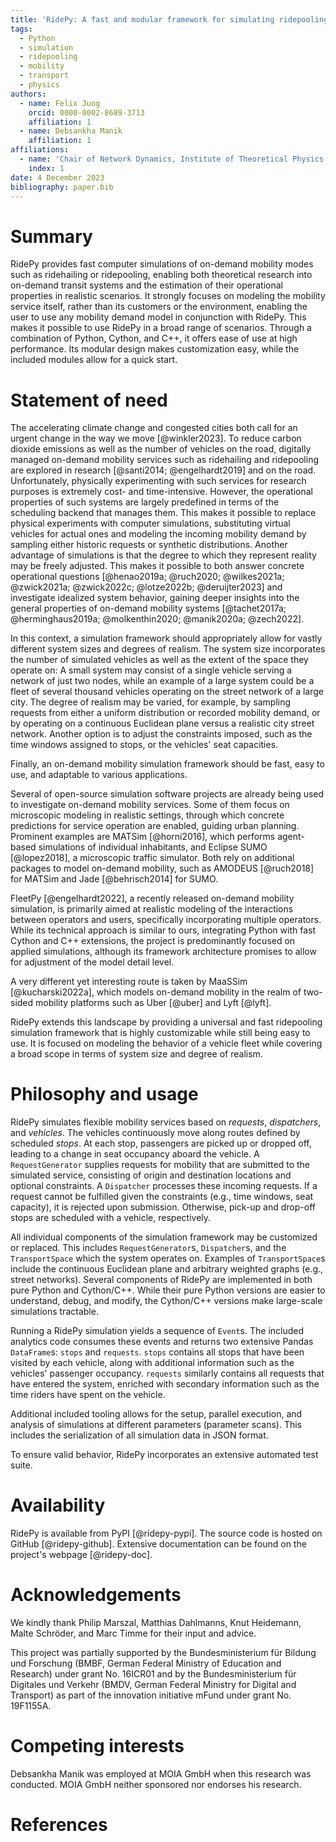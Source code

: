 ```yaml
---
title: 'RidePy: A fast and modular framework for simulating ridepooling systems'
tags:
  - Python
  - simulation
  - ridepooling
  - mobility
  - transport
  - physics
authors:
  - name: Felix Jung
    orcid: 0000-0002-8689-3713
    affiliation: 1
  - name: Debsankha Manik
    affiliation: 1
affiliations:
  - name: 'Chair of Network Dynamics, Institute of Theoretical Physics and Center for Advancing Electronics Dresden (cfaed), TUD Dresden University of Technology, 01062 Dresden, Germany'
    index: 1
date: 4 December 2023
bibliography: paper.bib
---
```


# Summary

RidePy provides fast computer simulations of on-demand mobility modes such as ridehailing or ridepooling, enabling both theoretical research into on-demand transit systems and the estimation of their operational properties in realistic scenarios. It strongly focuses on modeling the mobility service itself, rather than its customers or the environment, enabling the user to use any mobility demand model in conjunction with RidePy. This makes it possible to use RidePy in a broad range of scenarios. Through a combination of Python, Cython, and C++, it offers ease of use at high performance. Its modular design makes customization easy, while the included modules allow for a quick start.

# Statement of need

The accelerating climate change and congested cities both call for an urgent change in the way we move [@winkler2023]. To reduce carbon dioxide emissions as well as the number of vehicles on the road, digitally managed on-demand mobility services such as ridehailing and ridepooling are explored in research [@santi2014; @engelhardt2019] and on the road. Unfortunately, physically experimenting with such services for research purposes is extremely cost- and time-intensive. However, the operational properties of such systems are largely predefined in terms of the scheduling backend that manages them. This makes it possible to replace physical experiments with computer simulations, substituting virtual vehicles for actual ones and modeling the incoming mobility demand by sampling either historic requests or synthetic distributions. Another advantage of simulations is that the degree to which they represent reality may be freely adjusted. This makes it possible to both answer concrete operational questions [@henao2019a; @ruch2020; @wilkes2021a; @zwick2021a; @zwick2022c; @lotze2022b; @deruijter2023] and investigate idealized system behavior, gaining deeper insights into the general properties of on-demand mobility systems [@tachet2017a; @herminghaus2019a; @molkenthin2020; @manik2020a; @zech2022].

In this context, a simulation framework should appropriately allow for vastly different system sizes and degrees of realism. The system size incorporates the number of simulated vehicles as well as the extent of the space they operate on: A small system may consist of a single vehicle serving a network of just two nodes, while an example of a large system could be a fleet of several thousand vehicles operating on the street network of a large city. The degree of realism may be varied, for example, by sampling requests from either a uniform distribution or recorded mobility demand, or by operating on a continuous Euclidean plane versus a realistic city street network. 
Another option is to adjust the constraints imposed, such as the time windows assigned to stops, or the vehicles' seat capacities. 

Finally, an on-demand mobility simulation framework should be fast, easy to use, and adaptable to various applications.

Several of open-source simulation software projects are already being used to investigate on-demand mobility services. Some of them focus on microscopic modeling in realistic settings, through which concrete predictions for service operation are enabled, guiding urban planning. Prominent examples are MATSim [@horni2016], which performs agent-based simulations of individual inhabitants, and Eclipse SUMO [@lopez2018], a microscopic traffic simulator. Both rely on additional packages to model on-demand mobility, such as AMODEUS [@ruch2018] for MATSim and Jade [@behrisch2014] for SUMO.

FleetPy [@engelhardt2022], a recently released on-demand mobility simulation, is primarily aimed at realistic modeling of the interactions between operators and users, specifically incorporating multiple operators. While its technical approach is similar to ours, integrating Python with fast Cython and C++ extensions, the project is predominantly focused on applied simulations, although its framework architecture promises to allow for adjustment of the model detail level.

A very different yet interesting route is taken by MaaSSim [@kucharski2022a], which models on-demand mobility in the realm of two-sided mobility platforms such as Uber [@uber] and Lyft [@lyft].

RidePy extends this landscape by providing a universal and fast ridepooling simulation framework that is highly customizable while still being easy to use. It is focused on modeling the behavior of a vehicle fleet while covering a broad scope in terms of system size and degree of realism.

# Philosophy and usage

RidePy simulates flexible mobility services based on *requests*, *dispatchers*, and *vehicles*. The vehicles continuously move along routes defined by scheduled *stops*. At each stop, passengers are picked up or dropped off, leading to a change in seat occupancy aboard the vehicle. A `RequestGenerator` supplies requests for mobility that are submitted to the simulated service, consisting of origin and destination locations and optional constraints. A `Dispatcher` processes these incoming requests. If a request cannot be fulfilled given the constraints (e.g., time windows, seat capacity), it is rejected upon submission. Otherwise, pick-up and drop-off stops are scheduled with a vehicle, respectively.

All individual components of the simulation framework may be customized or replaced. This includes `RequestGenerator`s, `Dispatcher`s, and the `TransportSpace` which the system operates on. Examples of `TransportSpace`s include the continuous Euclidean plane and arbitrary weighted graphs (e.g., street networks). Several components of RidePy are implemented in both pure Python and Cython/C++. While their pure Python versions are easier to understand, debug, and modify, the Cython/C++ versions make large-scale simulations tractable.

Running a RidePy simulation yields a sequence of `Event`s. The included analytics code consumes these events and returns two extensive Pandas `DataFrame`s: `stops` and `requests`. `stops` contains all stops that have been visited by each vehicle, along with additional information such as the vehicles' passenger occupancy. `requests` similarly contains all requests that have entered the system, enriched with secondary information such as the time riders have spent on the vehicle.

Additional included tooling allows for the setup, parallel execution, and analysis of simulations at different parameters (parameter scans). This includes the serialization of all simulation data in JSON format.

To ensure valid behavior, RidePy incorporates an extensive automated test suite.

# Availability

RidePy is available from PyPI [@ridepy-pypi]. The source code is hosted on GitHub [@ridepy-github]. Extensive documentation can be found on the project's webpage [@ridepy-doc].

# Acknowledgements

We kindly thank Philip Marszal, Matthias Dahlmanns, Knut Heidemann, Malte Schröder, and Marc Timme for their input and advice.

This project was partially supported by the Bundesministerium für Bildung und Forschung (BMBF, German Federal Ministry of Education and Research) under grant No. 16ICR01 and by the Bundesministerium für Digitales und Verkehr (BMDV, German Federal Ministry for Digital and Transport) as part of the innovation initiative mFund under grant No. 19F1155A.

# Competing interests

Debsankha Manik was employed at MOIA GmbH when this research was conducted. MOIA GmbH neither sponsored nor endorses his research.

# References
